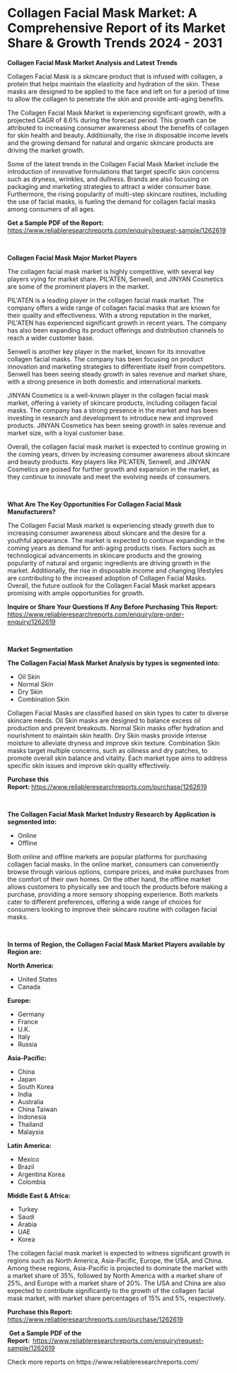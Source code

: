 <p><h1>Collagen Facial Mask Market: A Comprehensive Report of its Market Share & Growth Trends 2024 - 2031</h1></p><p><strong>Collagen Facial Mask Market Analysis and Latest Trends</strong></p>
<p><p>Collagen Facial Mask is a skincare product that is infused with collagen, a protein that helps maintain the elasticity and hydration of the skin. These masks are designed to be applied to the face and left on for a period of time to allow the collagen to penetrate the skin and provide anti-aging benefits.</p><p>The Collagen Facial Mask Market is experiencing significant growth, with a projected CAGR of 8.6% during the forecast period. This growth can be attributed to increasing consumer awareness about the benefits of collagen for skin health and beauty. Additionally, the rise in disposable income levels and the growing demand for natural and organic skincare products are driving the market growth.</p><p>Some of the latest trends in the Collagen Facial Mask Market include the introduction of innovative formulations that target specific skin concerns such as dryness, wrinkles, and dullness. Brands are also focusing on packaging and marketing strategies to attract a wider consumer base. Furthermore, the rising popularity of multi-step skincare routines, including the use of facial masks, is fueling the demand for collagen facial masks among consumers of all ages.</p></p>
<p><strong>Get a Sample PDF of the Report:&nbsp;</strong> <a href="https://www.reliableresearchreports.com/enquiry/request-sample/1262619">https://www.reliableresearchreports.com/enquiry/request-sample/1262619</a></p>
<p>&nbsp;</p>
<p><strong>Collagen Facial Mask Major Market Players</strong></p>
<p><p>The collagen facial mask market is highly competitive, with several key players vying for market share. PIL'ATEN, Senwell, and JINYAN Cosmetics are some of the prominent players in the market.</p><p>PIL'ATEN is a leading player in the collagen facial mask market. The company offers a wide range of collagen facial masks that are known for their quality and effectiveness. With a strong reputation in the market, PIL'ATEN has experienced significant growth in recent years. The company has also been expanding its product offerings and distribution channels to reach a wider customer base.</p><p>Senwell is another key player in the market, known for its innovative collagen facial masks. The company has been focusing on product innovation and marketing strategies to differentiate itself from competitors. Senwell has been seeing steady growth in sales revenue and market share, with a strong presence in both domestic and international markets.</p><p>JINYAN Cosmetics is a well-known player in the collagen facial mask market, offering a variety of skincare products, including collagen facial masks. The company has a strong presence in the market and has been investing in research and development to introduce new and improved products. JINYAN Cosmetics has been seeing growth in sales revenue and market size, with a loyal customer base.</p><p>Overall, the collagen facial mask market is expected to continue growing in the coming years, driven by increasing consumer awareness about skincare and beauty products. Key players like PIL'ATEN, Senwell, and JINYAN Cosmetics are poised for further growth and expansion in the market, as they continue to innovate and meet the evolving needs of consumers.</p></p>
<p>&nbsp;</p>
<p><strong>What Are The Key Opportunities For Collagen Facial Mask Manufacturers?</strong></p>
<p><p>The Collagen Facial Mask market is experiencing steady growth due to increasing consumer awareness about skincare and the desire for a youthful appearance. The market is expected to continue expanding in the coming years as demand for anti-aging products rises. Factors such as technological advancements in skincare products and the growing popularity of natural and organic ingredients are driving growth in the market. Additionally, the rise in disposable income and changing lifestyles are contributing to the increased adoption of Collagen Facial Masks. Overall, the future outlook for the Collagen Facial Mask market appears promising with ample opportunities for growth.</p></p>
<p><strong>Inquire or Share Your Questions If Any Before Purchasing This Report:</strong> <a href="https://www.reliableresearchreports.com/enquiry/pre-order-enquiry/1262619">https://www.reliableresearchreports.com/enquiry/pre-order-enquiry/1262619</a></p>
<p>&nbsp;</p>
<p><strong>Market Segmentation</strong></p>
<p><strong>The Collagen Facial Mask Market Analysis by types is segmented into:</strong></p>
<p><ul><li>Oil Skin</li><li>Normal Skin</li><li>Dry Skin</li><li>Combination Skin</li></ul></p>
<p><p>Collagen Facial Masks are classified based on skin types to cater to diverse skincare needs. Oil Skin masks are designed to balance excess oil production and prevent breakouts. Normal Skin masks offer hydration and nourishment to maintain skin health. Dry Skin masks provide intense moisture to alleviate dryness and improve skin texture. Combination Skin masks target multiple concerns, such as oiliness and dry patches, to promote overall skin balance and vitality. Each market type aims to address specific skin issues and improve skin quality effectively.</p></p>
<p><strong>Purchase this Report:&nbsp;</strong><a href="https://www.reliableresearchreports.com/purchase/1262619">https://www.reliableresearchreports.com/purchase/1262619</a></p>
<p>&nbsp;</p>
<p><strong>The Collagen Facial Mask Market Industry Research by Application is segmented into:</strong></p>
<p><ul><li>Online</li><li>Offline</li></ul></p>
<p><p>Both online and offline markets are popular platforms for purchasing collagen facial masks. In the online market, consumers can conveniently browse through various options, compare prices, and make purchases from the comfort of their own homes. On the other hand, the offline market allows customers to physically see and touch the products before making a purchase, providing a more sensory shopping experience. Both markets cater to different preferences, offering a wide range of choices for consumers looking to improve their skincare routine with collagen facial masks.</p></p>
<p>&nbsp;</p>
<p><strong>In terms of Region, the Collagen Facial Mask Market Players available by Region are:</strong></p>
<p>
    <p> <strong> North America: </strong>
        <ul>
            <li>United States</li>
            <li>Canada</li>
        </ul>
        </p> 
    <p> <strong> Europe: </strong>
        <ul>
            <li>Germany</li>
            <li>France</li>
            <li>U.K.</li>
            <li>Italy</li>
            <li>Russia</li>
        </ul>
        </p> 
    <p> <strong> Asia-Pacific: </strong>
        <ul>
            <li>China</li>
            <li>Japan</li>
            <li>South Korea</li>
            <li>India</li>
            <li>Australia</li>
            <li>China Taiwan</li>
            <li>Indonesia</li>
            <li>Thailand</li>
            <li>Malaysia</li>
        </ul>
        </p> 
    <p> <strong> Latin America: </strong>
        <ul>
            <li>Mexico</li>
            <li>Brazil</li>
            <li>Argentina Korea</li>
            <li>Colombia</li>
        </ul>
        </p> 
    <p> <strong> Middle East & Africa: </strong>
        <ul>
            <li>Turkey</li>
            <li>Saudi</li>
            <li>Arabia</li>
            <li>UAE</li>
            <li>Korea</li>
        </ul>
    </p>
    </p>
<p><p>The collagen facial mask market is expected to witness significant growth in regions such as North America, Asia-Pacific, Europe, the USA, and China. Among these regions, Asia-Pacific is projected to dominate the market with a market share of 35%, followed by North America with a market share of 25%, and Europe with a market share of 20%. The USA and China are also expected to contribute significantly to the growth of the collagen facial mask market, with market share percentages of 15% and 5%, respectively.</p></p>
<p><strong>Purchase this Report: </strong><a href="https://www.reliableresearchreports.com/purchase/1262619">https://www.reliableresearchreports.com/purchase/1262619</a></p>
<p>&nbsp;<strong>Get a Sample PDF of the Report:&nbsp;&nbsp;</strong><a href="https://www.reliableresearchreports.com/enquiry/request-sample/1262619">https://www.reliableresearchreports.com/enquiry/request-sample/1262619</a></p>
<p><strong></strong></p>
<p>Check more reports on https://www.reliableresearchreports.com/</p>